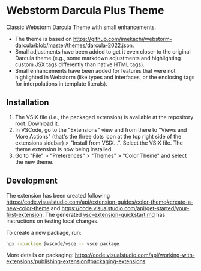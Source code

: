 # Webstorm Darcula Plus Theme

Classic Webstorm Darcula Theme with small enhancements.

- The theme is based on <https://github.com/imekachi/webstorm-darcula/blob/master/themes/darcula-2022.json>.
- Small adjustments have been added to get it even closer to the original Darcula theme (e.g., some markdown adjustments and highlighting custom JSX tags differently than native HTML tags).
- Small enhancements have been added for features that were not highlighted in Webstorm (like types and interfaces, or the enclosing tags for interpolations in template literals).

## Installation

1. The VSIX file (i.e., the packaged extension) is available at the repository root. Download it.
2. In VSCode, go to the "Extensions" view and from there to "Views and More Actions" (that's the three dots icon at the top right side of the extensions sidebar) > "Install from VSIX...". Select the VSIX file. The theme extension is now being installed.
3. Go to "File" > "Preferences" > "Themes" > "Color Theme" and select the new theme.

## Development

The extension has been created following <https://code.visualstudio.com/api/extension-guides/color-theme#create-a-new-color-theme> and <https://code.visualstudio.com/api/get-started/your-first-extension>. 
The generated [vsc-extension-quickstart.md](./vsc-extension-quickstart.md) has instructions on testing local changes.

To create a new package, run:

```bash
npx --package @vscode/vsce -- vsce package
```

More details on packaging: <https://code.visualstudio.com/api/working-with-extensions/publishing-extension#packaging-extensions>
